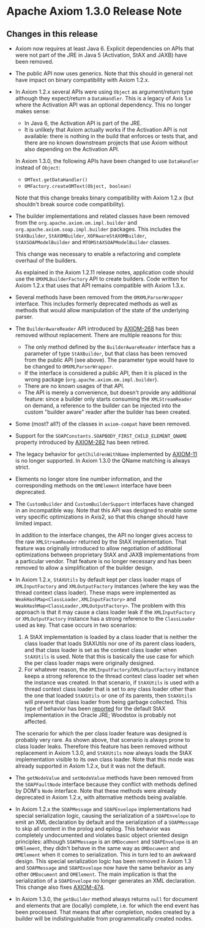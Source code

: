 Apache Axiom 1.3.0 Release Note
===============================

Changes in this release
-----------------------

*   Axiom now requires at least Java 6. Explicit dependencies on APIs that were
    not part of the JRE in Java 5 (Activation, StAX and JAXB) have been removed.

*   The public API now uses generics. Note that this should in general not have
    impact on binary compatibility with Axiom 1.2.x.

*   In Axiom 1.2.x several APIs were using `Object` as argument/return type
    although they expect/return a `DataHandler`. This is a legacy of Axis 1.x
    where the Activation API was an optional dependency. This no longer makes
    sense:

    *   In Java 6, the Activation API is part of the JRE.
    *   It is unlikely that Axiom actually works if the Activation API is not
        available: there is nothing in the build that enforces or tests that,
        and there are no known downstream projects that use Axiom without also
        depending on the Activation API.

    In Axiom 1.3.0, the following APIs have been changed to use `DataHandler`
    instead of `Object`:

    *   `OMText.getDataHandler()`
    *   `OMFactory.createOMText(Object, boolean)`

    Note that this change breaks binary compatibility with Axiom 1.2.x (but
    shouldn't break source code compatibility).

*   The builder implementations and related classes have been removed from the
    `org.apache.axiom.om.impl.builder` and `org.apache.axiom.soap.impl.builder`
    packages. This includes the `StAXBuilder`, `StAXOMBuilder`,
    `XOPAwareStAXOMBuilder`, `StAXSOAPModelBuilder` and `MTOMStAXSOAPModelBuilder`
    classes.

    This change was necessary to enable a refactoring and complete overhaul of
    the builders.

    As explained in the Axiom 1.2.11 release notes, application code
    should use the `OMXMLBuilderFactory` API to create builders. Code written for
    Axiom 1.2.x that uses that API remains compatible with Axiom 1.3.x.

*   Several methods have been removed from the `OMXMLParserWrapper` interface.
    This includes formerly deprecated methods as well as methods that would
    allow manipulation of the state of the underlying parser.

*   The `BuilderAwareReader` API introduced by [AXIOM-268][] has been removed
    without replacement. There are multiple reasons for this:

    *   The only method defined by the `BuilderAwareReader` interface has a
        parameter of type `StAXBuilder`, but that class has been removed from
        the public API (see above). The parameter type would have to be changed
        to `OMXMLParserWrapper`.
    *   If the interface is considered a public API, then it is placed in the
        wrong package (`org.apache.axiom.om.impl.builder`).
    *   There are no known usages of that API.
    *   The API is merely a convenience, but doesn't provide any additional
        feature: since a builder only starts consuming the `XMLStreamReader` on
        demand, a reference to the builder can be injected into the custom
        "builder aware" reader after the builder has been created.

[AXIOM-268]: https://issues.apache.org/jira/browse/AXIOM-268

*   Some (most? all?) of the classes in `axiom-compat` have been removed.

*   Support for the `SOAPConstants.SOAPBODY_FIRST_CHILD_ELEMENT_QNAME` property
    introduced by [AXIOM-282][] has been retired.

[AXIOM-282]: https://issues.apache.org/jira/browse/AXIOM-282

*   The legacy behavior for `getChildrenWithName` implemented by [AXIOM-11][]
    is no longer supported. In Axiom 1.3.0 the QName matching is always strict.

[AXIOM-11]: https://issues.apache.org/jira/browse/AXIOM-11

*   Elements no longer store line number information, and the corresponding
    methods on the `OMElement` interface have been deprecated.

*   The `CustomBuilder` and `CustomBuilderSupport` interfaces have changed in
    an incompatible way. Note that this API was designed to enable some very
    specific optimizations in Axis2, so that this change should have limited
    impact.
    
    In addition to the interface changes, the API no longer gives access to the
    raw `XMLStreamReader` returned by the StAX implementation. That feature was
    originally introduced to allow negotiation of additional optimizations
    between proprietary StAX and JAXB implementations from a particular vendor.
    That feature is no longer necessary and has been removed to allow a
    simplification of the builder design.

*   In Axiom 1.2.x, `StAXUtils` by default kept per class loader maps of
    `XMLInputFactory` and `XMLOutputFactory` instances (where the key was the
    thread context class loader). These maps were implemented as
    `WeakHashMap<ClassLoader,XMLInputFactory>` and `WeakHashMap<ClassLoader,XMLOutputFactory>`.
    The problem with this approach is that it may cause a class loader leak if
    the `XMLInputFactory` or `XMLOutputFactory` instance has a strong reference
    to the `ClassLoader` used as key. That case occurs in two scenarios:

    1.  A StAX implementation is loaded by a class loader that is neither the
        class loader that loads StAXUtils nor one of its parent class loaders,
        and that class loader is set as the context class loader when
        `StAXUtils` is used. Note that this is basically the use case for which
        the per class loader maps were originally designed.
    2.  For whatever reason, the `XMLInputFactory`/`XMLOutputFactory` instance
        keeps a strong reference to the thread context class loader set when
        the instance was created. In that scenario, if `StAXUtils` is used with
        a thread context class loader that is set to any class loader other than
        the one that loaded `StAXUtils` or one of its parents, then `StAXUtils`
        will prevent that class loader from being garbage collected. This type
        of behavior has been [reported](http://markmail.org/message/2kfstgjckrgiimmt)
        for the default StAX implementation in the Oracle JRE; Woodstox is
        probably not affected.

    The scenario for which the per class loader feature was designed is probably
    very rare. As shown above, that scenario is always prone to class loader
    leaks. Therefore this feature has been removed without replacement in Axiom
    1.3.0, and `StAXUtils` now always loads the StAX implementation visible to
    its own class loader. Note that this mode was already supported in Axiom
    1.2.x, but it was not the default.

*   The `getNodeValue` and `setNodeValue` methods have been removed from the
    `SOAPFaultNode` interface because they conflict with methods defined by
    DOM's `Node` interface. Note that these methods were already deprecated in
    Axiom 1.2.x, with alternative methods being available.

*   In Axiom 1.2.x the `SOAPMessage` and `SOAPEnvelope` implementations had
    special serialization logic, causing the serialization of a `SOAPEnvelope`
    to emit an XML declaration by default and the serialization of a
    `SOAPMessage` to skip all content in the prolog and epilog. This behavior
    was completely undocumented and violates basic object oriented design
    principles: although `SOAPMessage` is an `OMDocument` and `SOAPEnvelope` is
    an `OMElement`, they didn't behave in the same way as `OMDocument` and
    `OMElement` when it comes to serialization. This in turn led to an awkward
    design. This special serialization logic has been removed in Axiom 1.3 and
    `SOAPMessage` and `SOAPEnvelope` now have the same behavior as any other
    `OMDocument` and `OMElement`. The main implication is that the serialization
    of a `SOAPEnvelope` no longer generates an XML declaration. This change also
    fixes [AXIOM-474][].

*   In Axiom 1.3.0, the `getBuilder` method always returns `null` for document
    and elements that are (locally) complete, i.e. for which the end event has
    been processed. That means that after completion, nodes created by a builder
    will be indistinguishable from programmatically created nodes.

[AXIOM-474]: https://issues.apache.org/jira/browse/AXIOM-474
